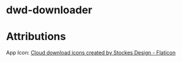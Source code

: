 # dwd-downloader

# Attributions

App Icon: [Cloud download icons created by Stockes Design - Flaticon](https://www.flaticon.com/free-icons/cloud-download)